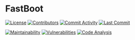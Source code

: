 # FastBoot

[![License](https://img.shields.io/github/license/ShadowXBoss696/FastBoot)](https://github.com/ShadowXBoss696/FastBoot/blob/develop/LICENSE)
[![Contributors](https://img.shields.io/github/contributors/ShadowXBoss696/FastBoot)](https://github.com/ShadowXBoss696/FastBoot/graphs/contributors)
[![Commit Activity](https://img.shields.io/github/commit-activity/m/ShadowXBoss696/FastBoot)](https://github.com/ShadowXBoss696/FastBoot/graphs/commit-activity)
[![Last Commit](https://img.shields.io/github/last-commit/ShadowXBoss696/FastBoot)](https://github.com/ShadowXBoss696/FastBoot/network)

[![Maintainability](https://api.codeclimate.com/v1/badges/8bbfbab0e5cd03667256/maintainability)](https://codeclimate.com/github/ShadowXBoss696/FastBoot/maintainability)
[![Vulnerabilities](https://snyk.io/test/github/ShadowXBoss696/FastBoot/badge.svg)](https://snyk.io/test/github/ShadowXBoss696/FastBoot)
[![Code Analysis](https://github.com/ShadowXBoss696/FastBoot/actions/workflows/quality-assurance.yml/badge.svg)](https://github.com/ShadowXBoss696/FastBoot/actions/workflows/quality-assurance.yml)
